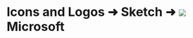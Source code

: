 # Icons and Logos ➜ Sketch ➜ <img src="https://maxst.icons8.com/vue-static/landings/lunacy-new/windows.svg" /> Microsoft
